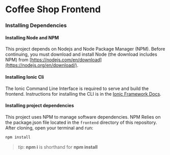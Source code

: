 # Coffee Shop Frontend

### Installing Dependencies

#### Installing Node and NPM

This project depends on Nodejs and Node Package Manager (NPM). Before continuing, you must download and install Node (the download includes NPM) from [https://nodejs.com/en/download](https://nodejs.org/en/download/).

#### Installing Ionic Cli

The Ionic Command Line Interface is required to serve and build the frontend. Instructions for installing the CLI  is in the [Ionic Framework Docs](https://ionicframework.com/docs/installation/cli).

#### Installing project dependencies

This project uses NPM to manage software dependencies. NPM Relies on the package.json file located in the `frontend` directory of this repository. After cloning, open your terminal and run:

```bash
npm install
```

>_tip_: **npm i** is shorthand for **npm install**

